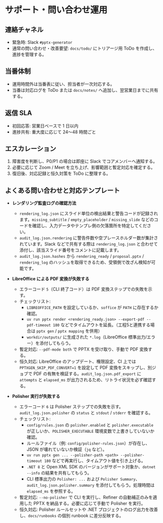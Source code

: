 # サポート・問い合わせ運用

## 連絡チャネル
- 緊急時: Slack `#pptx-generator`
- 通常の問い合わせ・改善要望: `docs/todo/` にトリアージ用 ToDo を作成し、進捗を管理する。

## 当番体制
- 運用時間外は当番表に従い、担当者が一次対応する。
- 当番は対応ログを ToDo または `docs/notes/` へ追加し、翌営業日までに共有する。

## 返信 SLA
- 初回応答: 営業日ベースで 1 日以内
- 進捗共有: 重大度に応じて 24〜48 時間ごと

## エスカレーション
1. 障害度を判断し、P0/P1 の場合は即座に Slack でコアメンバーへ通知する。
2. 必要に応じて Zoom / Meet を立ち上げ、影響範囲と暫定対応を確定する。
3. 復旧後、対応記録と恒久対策を ToDo に整理する。

## よくある問い合わせと対応テンプレート

- **レンダリング監査ログの確認方法**
  - `rendering_log.json` にスライド単位の検出結果と警告コードが記録されます。`missing_subtitle` / `empty_placeholder` / `missing_slide` などのコードを確認し、入力データやテンプレ側の欠落箇所を特定してください。
  - `audit_log.json.rendering` に警告件数や空プレースホルダー数が集計されています。Slack などで共有する際は `rendering_log.json` と合わせて添付し、該当スライド番号をコメントに記載します。
  - `audit_log.json.hashes` から `rendering_ready` / `proposal.pptx` / `rendering_log` のハッシュを取得できるため、受領側で改ざん検知が可能です。

- **LibreOffice による PDF 変換が失敗する**
  - エラーコード `5`（CLI 終了コード）は PDF 変換ステップでの失敗を示す。
  - チェックリスト:
    - `LIBREOFFICE_PATH` を設定しているか、`soffice` が `PATH` に存在するか確認。
    - `uv run pptx render <rendering_ready.json> --export-pdf --pdf-timeout 180` などでタイムアウトを延長。（工程5と連携する場合は `pptx gen` / `pptx mapping` を併用）
    - `workdir/outputs/` に生成された `*.log`（LibreOffice 標準出力/エラー）を添付してもらう。
  - 暫定対応: `--pdf-mode both` で PPTX を受け取り、手動で PDF 変換する。
  - 恒久対応: LibreOffice のアップデート、権限設定、CI 上では `PPTXGEN_SKIP_PDF_CONVERT=1` を設定して PDF 変換をスキップし、別ジョブで PDF の有無を検証する。`audit_log.json.pdf_export` に `attempts` と `elapsed_ms` が出力されるため、リトライ状況を必ず確認する。
- **Polisher 実行が失敗する**
  - エラーコード `6` は Polisher ステップでの失敗を示す。`audit_log.json.polisher` の `status` と `stdout` / `stderr` を確認する。
  - チェックリスト:
    - `config/rules.json` の `polisher.enabled` と `polisher.executable` が正しいか、`POLISHER_EXECUTABLE` 環境変数で上書きしていないか確認。
    - ルールファイル（例: `config/polisher-rules.json`）が存在し、JSON が壊れていないか検証（`jq` など）。
    - `uv run pptx gen ... --polisher-path <path> --polisher-timeout 180` などで再実行し、タイムアウト値を引き上げる。
    - `.NET 8` と Open XML SDK のバージョンがサポート対象か、`dotnet --info` の結果を共有してもらう。
    - CLI 標準出力の `Polisher: ...` および `Polisher Summary`、`audit_log.json.polisher.summary` を添付してもらう。処理時間は `elapsed_ms` を参照する。
  - 暫定対応: `--no-polisher` で CLI を実行し、Refiner の自動補正のみを適用した PPTX を納品する。必要に応じて手動で Polisher を実行。
  - 恒久対応: Polisher ルールセットや .NET プロジェクトのログ出力を改善し、`docs/runbooks` の個別 runbook に差分反映する。
